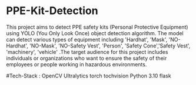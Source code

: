 # PPE-Kit-Detection
This project aims to detect PPE safety kits (Personal Protective Equipment) using YOLO (You Only Look Once) object detection algorithm. The model can detect various types of equipment including 'Hardhat', 'Mask', 'NO-Hardhat', 'NO-Mask', 'NO-Safety Vest', 'Person', 'Safety Cone','Safety Vest', 'machinery', 'vehicle' .The target audience for this project includes individuals or organizations who want to ensure the safety of their employees or people working in hazardous environments.

#Tech-Stack :
OpenCV
Ultralytics
torch
tochvision
Python 3.10
flask

